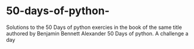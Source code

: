 # 50-days-of-python-
Solutions to the 50 Days of python exercies in the book of the same title authored by Benjamin Bennett Alexander
50 Days of python. A challenge a day 
